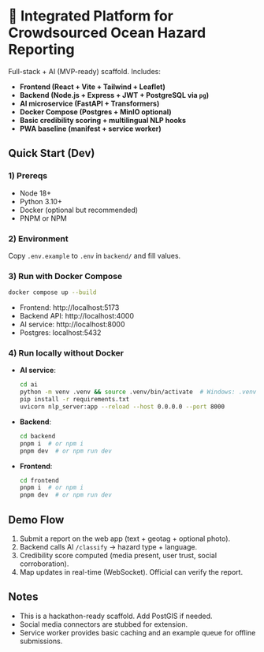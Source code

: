 # 🌊 Integrated Platform for Crowdsourced Ocean Hazard Reporting

Full-stack + AI (MVP-ready) scaffold. Includes:
- **Frontend (React + Vite + Tailwind + Leaflet)**
- **Backend (Node.js + Express + JWT + PostgreSQL via `pg`)**
- **AI microservice (FastAPI + Transformers)**
- **Docker Compose (Postgres + MinIO optional)**
- **Basic credibility scoring + multilingual NLP hooks**
- **PWA baseline (manifest + service worker)**

## Quick Start (Dev)

### 1) Prereqs
- Node 18+
- Python 3.10+
- Docker (optional but recommended)
- PNPM or NPM

### 2) Environment
Copy `.env.example` to `.env` in `backend/` and fill values.

### 3) Run with Docker Compose
```bash
docker compose up --build
```
- Frontend: http://localhost:5173
- Backend API: http://localhost:4000
- AI service: http://localhost:8000
- Postgres: localhost:5432

### 4) Run locally without Docker
- **AI service**:
  ```bash
  cd ai
  python -m venv .venv && source .venv/bin/activate  # Windows: .venv\Scripts\activate
  pip install -r requirements.txt
  uvicorn nlp_server:app --reload --host 0.0.0.0 --port 8000
  ```
- **Backend**:
  ```bash
  cd backend
  pnpm i  # or npm i
  pnpm dev  # or npm run dev
  ```
- **Frontend**:
  ```bash
  cd frontend
  pnpm i  # or npm i
  pnpm dev  # or npm run dev
  ```

## Demo Flow
1. Submit a report on the web app (text + geotag + optional photo).
2. Backend calls AI `/classify` → hazard type + language.
3. Credibility score computed (media present, user trust, social corroboration).
4. Map updates in real-time (WebSocket). Official can verify the report.

## Notes
- This is a hackathon-ready scaffold. Add PostGIS if needed.
- Social media connectors are stubbed for extension.
- Service worker provides basic caching and an example queue for offline submissions.
